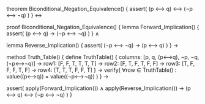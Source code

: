 theorem Biconditional_Negation_Equivalence() {
  assert(
    (p ⟷ q) ⟷ (¬p ⟷ ¬q)
  )
} ↔

proof Biconditional_Negation_Equivalence() {
  lemma Forward_Implication() {
    assert(
      (p ⟷ q) → (¬p ⟷ ¬q)
    )
  } ∧

  lemma Reverse_Implication() {
    assert(
      (¬p ⟷ ¬q) → (p ⟷ q)
    )
  } →

  method Truth_Table() {
    define TruthTable() {
      columns: [p, q, (p⟷q), ¬p, ¬q, (¬p⟷¬q)] →
      row1: [F, F, T, T, T, T] →
      row2: [F, T, F, T, F, F] →
      row3: [T, F, F, F, T, F] →
      row4: [T, T, T, F, F, T]
    } →
    verify(
      ∀row ∈ TruthTable() : 
        value((p⟷q)) = value((¬p⟷¬q))
    )
  } →
  
  assert(
    apply(Forward_Implication()) ∧
    apply(Reverse_Implication()) →
    (p ⟷ q) ⟷ (¬p ⟷ ¬q)
  )
}
